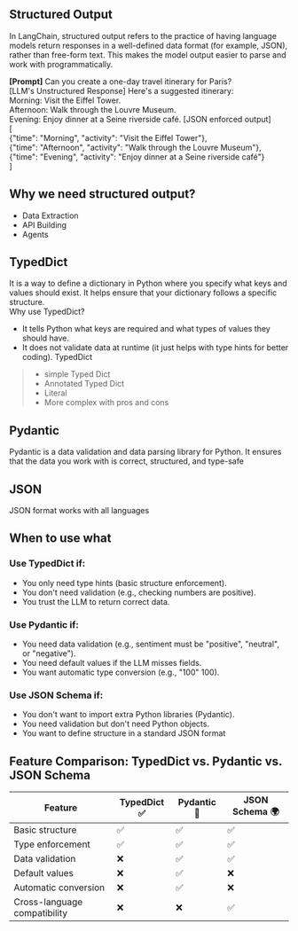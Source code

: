 ## Structured Output

In LangChain, structured output refers to the practice of having language models return responses in a well-defined data format (for example, JSON), rather than free-form text. This makes the model output easier to parse and work with programmatically.

**[Prompt]** Can you create a one-day travel itinerary for Paris?  
[LLM's Unstructured Response]
Here's a suggested itinerary:   
Morning: Visit the Eiffel Tower.  
Afternoon: Walk through the Louvre Museum.  
Evening: Enjoy dinner at a Seine riverside café.
[JSON enforced output]  
[  
{"time": "Morning", "activity": "Visit the Eiffel Tower"},  
{"time": "Afternoon", "activity": "Walk through the Louvre Museum"},  
{"time": "Evening", "activity": "Enjoy dinner at a Seine riverside café"}  
]


## Why we need structured output?
- Data Extraction
- API Building
- Agents

## TypedDict
It is a way to define a dictionary in Python where you specify what keys and values should exist. It helps ensure that your dictionary follows a specific structure.  
Why use TypedDict?    
* It tells Python what keys are required and what types of values they should have.  
* It does not validate data at runtime (it just helps with type hints for better coding).
TypedDict   
> * simple Typed Dict  
> * Annotated Typed Dict  
> * Literal  
> * More complex with pros and cons  

## Pydantic
Pydantic is a data validation and data parsing library for Python. It ensures that the data you work with is correct, structured, and type-safe

## JSON 
JSON format works with all languages

## When to use what
### Use TypedDict if:
* You only need type hints (basic structure enforcement).
* You don't need validation (e.g., checking numbers are positive).
* You trust the LLM to return correct data.
### Use Pydantic if:
* You need data validation (e.g., sentiment must be "positive", "neutral", or "negative").
* You need default values if the LLM misses fields.
* You want automatic type conversion (e.g., "100" 100).
### Use JSON Schema if:
* You don't want to import extra Python libraries (Pydantic).
* You need validation but don't need Python objects.
* You want to define structure in a standard JSON format

## Feature Comparison: TypedDict vs. Pydantic vs. JSON Schema

| Feature                  | TypedDict ✅ | Pydantic 🚀 | JSON Schema 🌍 |
|--------------------------|------------|------------|---------------|
| Basic structure         | ✅          | ✅          | ✅             |
| Type enforcement       | ✅          | ✅          | ✅             |
| Data validation        | ❌          | ✅          | ✅             |
| Default values         | ❌          | ✅          | ❌             |
| Automatic conversion   | ❌          | ✅          | ❌             |
| Cross-language compatibility | ❌      | ❌          | ✅             |

